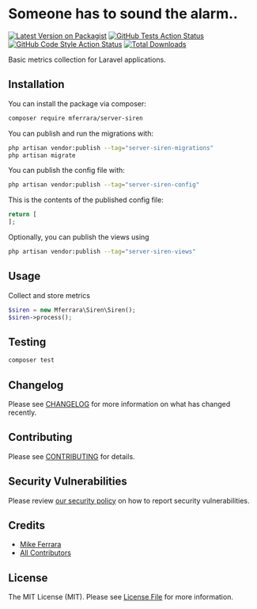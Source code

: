 # Someone has to sound the alarm..

[![Latest Version on Packagist](https://img.shields.io/packagist/v/mferrara/server-siren.svg?style=flat-square)](https://packagist.org/packages/mferrara/server-siren)
[![GitHub Tests Action Status](https://img.shields.io/github/actions/workflow/status/mferrara/server-siren/run-tests.yml?branch=main&label=tests&style=flat-square)](https://github.com/mferrara/server-siren/actions?query=workflow%3Arun-tests+branch%3Amain)
[![GitHub Code Style Action Status](https://img.shields.io/github/actions/workflow/status/mferrara/server-siren/fix-php-code-style-issues.yml?branch=main&label=code%20style&style=flat-square)](https://github.com/mferrara/server-siren/actions?query=workflow%3A"Fix+PHP+code+style+issues"+branch%3Amain)
[![Total Downloads](https://img.shields.io/packagist/dt/mferrara/server-siren.svg?style=flat-square)](https://packagist.org/packages/mferrara/server-siren)

Basic metrics collection for Laravel applications.

## Installation

You can install the package via composer:

```bash
composer require mferrara/server-siren
```

You can publish and run the migrations with:

```bash
php artisan vendor:publish --tag="server-siren-migrations"
php artisan migrate
```

You can publish the config file with:

```bash
php artisan vendor:publish --tag="server-siren-config"
```

This is the contents of the published config file:

```php
return [
];
```

Optionally, you can publish the views using

```bash
php artisan vendor:publish --tag="server-siren-views"
```

## Usage

Collect and store metrics

```php
$siren = new Mferrara\Siren\Siren();
$siren->process();
```

## Testing

```bash
composer test
```

## Changelog

Please see [CHANGELOG](CHANGELOG.md) for more information on what has changed recently.

## Contributing

Please see [CONTRIBUTING](CONTRIBUTING.md) for details.

## Security Vulnerabilities

Please review [our security policy](../../security/policy) on how to report security vulnerabilities.

## Credits

- [Mike Ferrara](https://github.com/mferrara)
- [All Contributors](../../contributors)

## License

The MIT License (MIT). Please see [License File](LICENSE.md) for more information.
